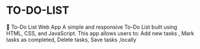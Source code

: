 # TO-DO-LIST
📝 To-Do List Web App A simple and responsive To-Do List built using HTML, CSS, and JavaScript. This app allows users to:  Add new tasks , Mark tasks as completed,  Delete tasks,  Save tasks ,locally 
